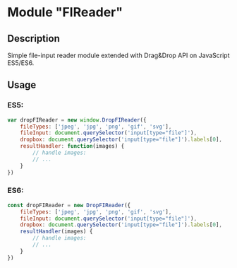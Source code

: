 # Module "FIReader"

## Description 
Simple file-input reader module extended with Drag&Drop API on JavaScript ES5/ES6.

## Usage
### ES5:

```js
var dropFIReader = new window.DropFIReader({
	fileTypes: ['jpeg', 'jpg', 'png', 'gif', 'svg'],
	fileInput: document.querySelector('input[type="file"]'),
	dropbox: document.querySelector('input[type="file"]').labels[0],
	resultHandler: function(images) {
		// handle images:
		// ...
	}
})
```

### ES6:

```js
const dropFIReader = new DropFIReader({
	fileTypes: ['jpeg', 'jpg', 'png', 'gif', 'svg'],
	fileInput: document.querySelector('input[type="file"]'),
	dropbox: document.querySelector('input[type="file"]').labels[0],
	resultHandler(images) {
		// handle images:
		// ...
	}
})
```
